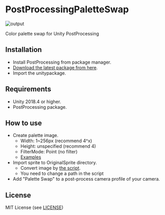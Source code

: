 PostProcessingPaletteSwap
=========================

![output](https://user-images.githubusercontent.com/961165/75260567-27a32f80-582d-11ea-92e5-1d7b7c249b8e.gif)

Color palette swap for Unity PostProcessing

## Installation

- Install PostProcessing from package manager.
- [Download the latest package from here](https://github.com/kyubuns/PostProcessingPaletteSwap/releases).
- Import the unitypackage.

## Requirements

- Unity 2018.4 or higher.
- PostProcessing package.

## How to use

- Create palette image.
  - Width: 1~256px (recommend 4^x)
  - Height: unspecified (recommend 4)
  - FilterMode: Point (no filter)
  - [Examples](https://github.com/kyubuns/PostProcessingPaletteSwap/tree/master/Assets/Plugins/PaletteSwap/Sample/Palettes)
- Import sprite to OriginalSprite directory.
  - Convert image by [the script](https://github.com/kyubuns/PostProcessingPaletteSwap/tree/master/Assets/Plugins/PaletteSwap/Sample/Editor/IndexColorConverter.cs).
  - You need to change a path in the script
- Add "Palette Swap" to a post-process camera profile of your camera.

## License

MIT License (see [LICENSE](LICENSE))

